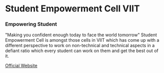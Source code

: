 # Student Empowerment Cell VIIT
### Empowering Student

"Making you confident enough today to face the world tomorrow"
Student Empowerment Cell is amongst those cells in VIIT which has come up with a different perspective to work on non-technical and technical aspects in a defiant ratio which every student can work on them and get the best out of it.

[Official Website](https://secviit.com)
